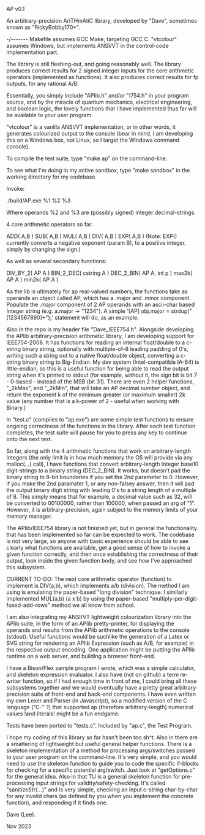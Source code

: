 AP v0.1

An arbitrary-precision AriTHmAtiC library, developed by "Dave", sometimes known as "RickyBobby170*".

-/-------
Makefile assumes GCC Make, targeting GCC C.
"vtcolour" assumes Windows, but implements ANSI/VT in the control-code implementation part.


The library is still fleshing-out, and going reasonably well. The library produces correct results for 2 signed integer inputs for the core arithmetic operators (implemented as functions). It also produces correct results for fp outputs, for any rational A/B.

Essentially, you simply include "APlib.h" and/or "I754.h" in your program source, and by the miracle of quantum mechanics, electrical engineering, and boolean logic, the lovely functions that I have implemented thus far will be available to your user program.

"vtcolour" is a vanilla ANSI/VT implementation, or in other words, it generates colourized output to the console (bear in mind, I am developing this on a Windows box, not Linux, so I target the Windows command console).

To compile the test suite, type "make ap" on the command-line.

To see what I'm doing in my active sandbox, type "make sandbox" in the working directory for my codebase. 


Invoke:

./build/AP.exe %1 %2 %3

Where operands %2 and %3 are (possibly signed) integer decimal-strings.


4 core arithmetic operators so far:

ADD( A,B )
SUB( A,B )
MUL( A,B )
DIV( A,B )
EXP( A,B )
(Note: EXP() currently converts a negative exponent (param B), to a positive integer, simply by changing the sign.)

As well as several secondary functions:

DIV_BY_2( AP A )
BIN_2_DEC( cstring A )
DEC_2_BIN( AP A, int p )
max2k( AP A )
min2k( AP A )


As the lib is ultimately for ap real-valued numbers, the functions take as operands an object called AP, which has a .major and .minor component. Populate the .major component of 2 AP operands with an ascii-char based Integer string (e.g. a.major -> "1234").
A simple '[AP] obj.major = strdup("[1234567890]+");' statement will do, as an example.

Also in the repo is my header file "Dave_IEEE754.h". Alongside developing the APlib arbitrary-precision arithmetic library, I am developing support for IEEE754-2008. It has functions for reading an internal float/double to a c-string binary string, optionally with multiple-of-8 leading padding of 0's, writing such a string out to a native float/double object, converting a c-string binary string to Big-Endian. My dev system (Intel-compatible IA-64) is little-endian, so this is a useful function for being able to read the output string when it's printed to stdout (for example, without it, the sign bit is bit 7 - 0-based - instead of the MSB (bit 31). There are even 2 helper functions, "_2kMax", and "_2kMin", that will take an AP decimal number object, and return the exponent k of the minimum greater (or maximum smaller) 2k value (any number that is a k-power of 2 - useful when working with Binary.)

In "test.c" (compiles to "ap.exe") are some simple test functions to ensure ongoing correctness of the functions in the library. After each test function completes, the test suite will pause for you to press any key to continue onto the next test.

So far, along with the 4 arithmetic functions that work on arbitrary-length Integers (the only limit is in how much memory the OS will provide via any malloc(...) call), I have functions that convert arbitrary-length Integer base10 digit-strings to a binary string (DEC_2_BIN). It works, but doesn't pad the binary string to 8-bit boundaries if you set the 2nd parameter to 0. However, if you make the 2nd paramater 1, or any non-falsey answer, then it will pad the output binary digit string with leading 0's to a string length of a multiple of 8. This simply means that for example, a decimal value such as 32, will be converted to 00100000, rather than 100000, when passed an arg of "1". However, it is arbitrary-precision, again subject to the memory limits of your memory manager.

The APlib/IEEE754 library is not finished yet, but in general the functionality that has been implemented so far can be expected to work. The codebase is not very large, so anyone with basic experience should be able to see clearly what functions are available, get a good sense of how to invoke a given function correctly, and then once establishing the correctness of their output, look inside the given function body, and see how I've approached this subsystem.

CURRENT TO-DO:
The next core arithmetic operator (function) to implement is DIV(a,b), which implements a/b (division). The method I am using is emulating the paper-based "long division" technique. I similarly implemented MUL(a,b) (a x b) by using the paper-based "multiply-per-digit-fused-add-rows" method we all know from school.

I am also integrating my ANSI/VT lightweight colourization library into the APlib suite, in the form of an APlib pretty-printer, for displaying the operands and results from the APlib arithmetic operations to the console (stdout). Useful functions would be suchlike the generation of a Latex or SVG string for rendering an APlib Expression (such as A/B, for example) in the respective output encoding. One application might be putting the APlib runtime on a web server, and building a browser front-end.

I have a Bison/Flex sample program I wrote, which was a simple calculator, and skeleton expression evaluator. I also have (not on github) a term re-writer function, so if I had enough time in front of me, I could bring all these subsystems together and we would eventually have a pretty great arbitrary-precision suite of front-end and back-end components. I have even written my own Lexer and Parser (in Javascript), so a modified version of the C language ("C-" ?) that supported ap (therefore arbitrary-length) numerical values !and literals! might be a fun endgame.


Tests have been ported to "tests.c". Included by "ap.c", the Test Program.


I hope my coding of this library so far hasn't been too sh^t. Also in there are a smattering of lightweight but useful general helper functions. There is a skeleton implementation of a method for processing args/switches passed to your user program on the command-line. It's very simple, and you would need to use the skeleton function to guide you to code the specific if-blocks for checking for a specific potential arg/switch. Just look at "getOptions.c" for the general idea. Also in that TU is a general skeleton function for pre-processing input strings for validity/safety-checking. It's called "sanitizeStr(...)" and is very simple, checking an input c-string char-by-char for any invalid chars (as defined by you when you implement the concrete function), and responding if it finds one.

Dave (Lee).

Nov 2023

